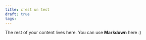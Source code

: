```yaml
---
title: c'est un test
draft: true
tags:
---
```

 
The rest of your content lives here. You can use **Markdown** here :)